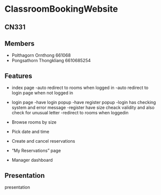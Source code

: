 # ClassroomBookingWebsite

## CN331

## Members
- Polthagorn Ornthong 661068
- Pongsathorn Thongkliang 6610685254

## Features
- index page 
    -auto redirect to rooms when logged in 
    -auto redirect to login page when not logged in 
- login page 
    -have login popup 
    -have register popup
    -login has checking system and error message
    -register have size cheack validity and also check for unusual letter
    -redirect to rooms when loggedin
    
- Browse rooms by size 
- Pick date and time
- Create and cancel reservations
- “My Reservations” page
- Manager dashboard

## Presentation
presentation